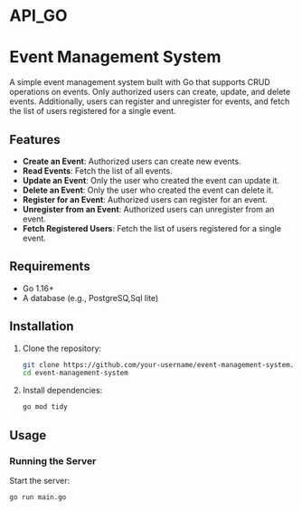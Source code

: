 # API_GO
# Event Management System

A simple event management system built with Go that supports CRUD operations on events. Only authorized users can create, update, and delete events. Additionally, users can register and unregister for events, and fetch the list of users registered for a single event.

## Features

- **Create an Event**: Authorized users can create new events.
- **Read Events**: Fetch the list of all events.
- **Update an Event**: Only the user who created the event can update it.
- **Delete an Event**: Only the user who created the event can delete it.
- **Register for an Event**: Authorized users can register for an event.
- **Unregister from an Event**: Authorized users can unregister from an event.
- **Fetch Registered Users**: Fetch the list of users registered for a single event.

## Requirements

- Go 1.16+
- A database (e.g., PostgreSQ,Sql lite)

## Installation

1. Clone the repository:
    ```sh
    git clone https://github.com/your-username/event-management-system.git
    cd event-management-system
    ```

2. Install dependencies:
    ```sh
    go mod tidy
    ```


## Usage

### Running the Server

Start the server:
```sh
go run main.go
